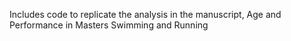 Includes code to replicate the analysis in the manuscript, Age and Performance in Masters Swimming and Running
